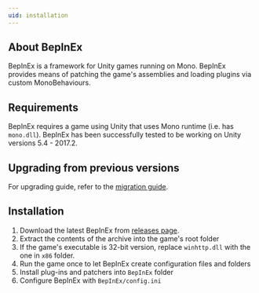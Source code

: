 ```yaml
---
uid: installation
---
```


## About BepInEx

BepInEx is a framework for Unity games running on Mono. BepInEx provides means of patching the game's assemblies and loading plugins via custom MonoBehaviours.

## Requirements

BepInEx requires a game using Unity that uses Mono runtime (i.e. has `mono.dll`). BepInEx has been successfully tested to be working on Unity versions 5.4 - 2017.2.

## Upgrading from previous versions

For upgrading guide, refer to the [migration guide](<xref:migration>).

## Installation

1. Download the latest BepInEx from [releases page](https://github.com/BepInEx/BepInEx/releases).
2. Extract the contents of the archive into the game's root folder
3. If the game's executable is 32-bit version, replace `winhttp.dll` with the one in `x86` folder.
4. Run the game once to let BepInEx create configuration files and folders
5. Install plug-ins and patchers into `BepInEx` folder
6. Configure BepInEx with `BepInEx/config.ini`